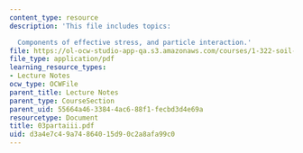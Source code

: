 ```yaml
---
content_type: resource
description: 'This file includes topics:

  Components of effective stress, and particle interaction.'
file: https://ol-ocw-studio-app-qa.s3.amazonaws.com/courses/1-322-soil-behavior-spring-2005/d3a4e7c49a74864015d90c2a8afa99c0_03partaiii.pdf
file_type: application/pdf
learning_resource_types:
- Lecture Notes
ocw_type: OCWFile
parent_title: Lecture Notes
parent_type: CourseSection
parent_uid: 55664a46-3384-4ac6-88f1-fecbd3d4e69a
resourcetype: Document
title: 03partaiii.pdf
uid: d3a4e7c4-9a74-8640-15d9-0c2a8afa99c0
---
```

